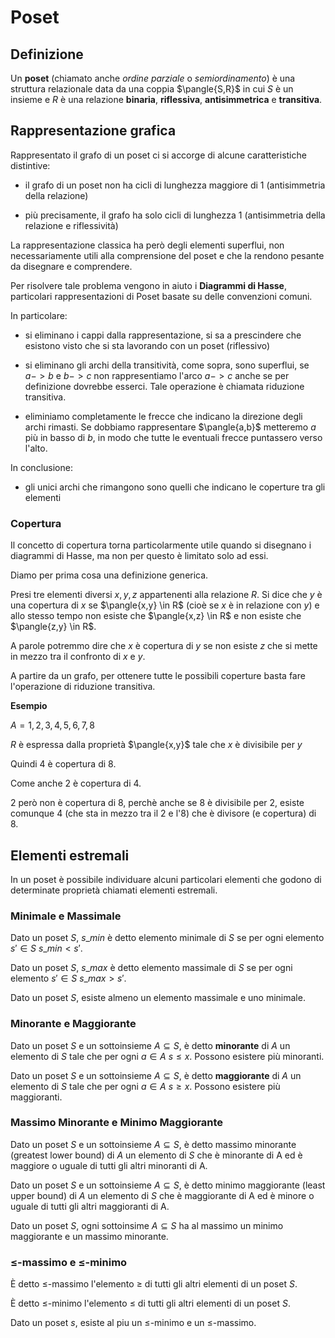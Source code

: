 # Poset


## Definizione

Un **poset** (chiamato anche *ordine parziale* o *semiordinamento*) è una struttura relazionale data da una coppia $\pangle{S,R}$ in cui $S$ è un insieme e $R$ è una relazione **binaria**, **riflessiva**, **antisimmetrica** e **transitiva**.

## Rappresentazione grafica

Rappresentato il grafo di un poset ci si accorge di alcune caratteristiche distintive:

* il grafo di un poset non ha cicli di lunghezza maggiore di 1 (antisimmetria della relazione)

* più precisamente, il grafo ha solo cicli di lunghezza 1 (antisimmetria della relazione e riflessività)

La rappresentazione classica ha però degli elementi superflui, non necessariamente utili alla comprensione del poset e che la rendono pesante da disegnare e comprendere.

Per risolvere tale problema vengono in aiuto i **Diagrammi di Hasse**, particolari rappresentazioni di Poset basate su delle convenzioni comuni.

In particolare:

* si eliminano i cappi dalla rappresentazione, si sa a prescindere che esistono visto che si sta lavorando con un poset (riflessivo)

* si eliminano gli archi della transitività, come sopra, sono superflui, se $a->b$ e $b->c$ non rappresentiamo l'arco $a->c$ anche se per definizione dovrebbe esserci. Tale operazione è chiamata riduzione transitiva.

* eliminiamo completamente le frecce che indicano la direzione degli archi rimasti. Se dobbiamo rappresentare $\pangle{a,b}$ metteremo $a$ più in basso di $b$, in modo che tutte le eventuali frecce puntassero verso l'alto.

In conclusione:

* gli unici archi che rimangono sono quelli che indicano le coperture tra gli elementi

### Copertura

Il concetto di copertura torna particolarmente utile quando si disegnano i diagrammi di Hasse, ma non per questo è limitato solo ad essi.

Diamo per prima cosa una definizione generica.

Presi tre elementi diversi ${x, y, z}$ appartenenti alla relazione $R$. Si dice che $y$ è una copertura di $x$ se $\pangle{x,y} \in R$ (cioè se $x$ è in relazione con $y$) e allo stesso tempo non esiste che $\pangle{x,z} \in R$ e non esiste che $\pangle{z,y} \in R$. 

A parole potremmo dire che $x$ è copertura di $y$ se non esiste $z$ che si mette in mezzo tra il confronto di $x$ e $y$.

A partire da un grafo, per ottenere tutte le possibili coperture basta fare l'operazione di riduzione transitiva.

**Esempio**

$A = {1,2,3,4,5,6,7,8}$

$R$ è espressa dalla proprietà $\pangle{x,y}$ tale che $x$ è divisibile per $y$

Quindi 4 è copertura di 8.

Come anche 2 è copertura di 4.

2 però non è copertura di 8, perchè anche se 8 è divisibile per 2, esiste comunque 4 (che sta in mezzo tra il 2 e l'8) che è divisore (e copertura) di 8. 

## Elementi estremali

In un poset è possibile individuare alcuni particolari elementi che godono di determinate proprietà chiamati elementi estremali.

### Minimale e Massimale

Dato un poset $S$, $s\_{min}$ è detto elemento minimale di $S$ se per ogni elemento $s'\in S$ $s\_{min} < s'$.

Dato un poset $S$, $s\_{max}$ è detto elemento massimale di $S$ se per ogni elemento $s'\in S$ $s\_{max} > s'$.

Dato un poset $S$, esiste almeno un elemento massimale e uno minimale.

### Minorante e Maggiorante

Dato un poset $S$ e un sottoinsieme $A \subseteq S$, è detto **minorante** di $A$ un elemento di $S$ tale che per ogni $a \in A$ $s \le x$. Possono esistere più minoranti.

Dato un poset $S$ e un sottoinsieme $A \subseteq S$, è detto **maggiorante** di $A$ un elemento di $S$ tale che per ogni $a \in A$ $s \ge x$. Possono esistere più maggioranti.

### Massimo Minorante e Minimo Maggiorante

Dato un poset $S$ e un sottoinsieme $A \subseteq S$, è detto massimo minorante (greatest lower bound) di $A$ un elemento di $S$ che è minorante di A ed è maggiore o uguale di tutti gli altri minoranti di A. 


Dato un poset $S$ e un sottoinsieme $A \subseteq S$, è detto minimo maggiorante (least upper bound) di $A$ un elemento di $S$ che è maggiorante di A ed è minore o uguale di tutti gli altri maggioranti di A.

Dato un poset $S$, ogni sottoinsime $A \subseteq S$ ha al massimo un minimo maggiorante e un massimo minorante.

### $\leq$-massimo e $\leq$-minimo

È detto $\leq$-massimo l'elemento $\geq$ di tutti gli altri elementi di un poset $S$.

È detto $\leq$-minimo l'elemento $\leq$ di tutti gli altri elementi di un poset $S$.

Dato un poset $s$, esiste al piu un $\leq$-minimo e un $\leq$-massimo. 

